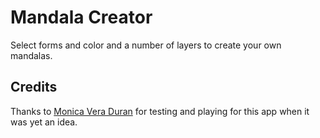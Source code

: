 
# Mandala Creator

Select forms and color and a number of layers to create your own mandalas.

## Credits

Thanks to [Monica Vera Duran](https://www.linkedin.com/in/monica-vera-duran-91b46b278/) for testing and playing for this app when it was yet an idea.
